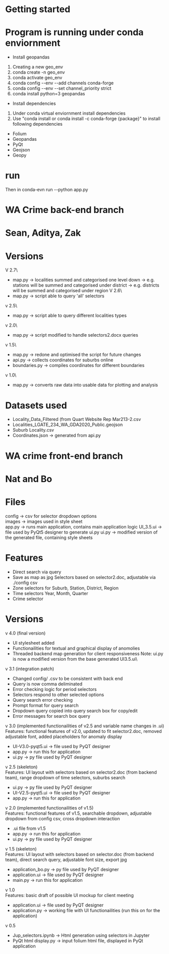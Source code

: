 # Getting started
# Program is running under conda enviornment

- Install geopandas
1. Creating a new geo_env 
2. conda create -n geo_env
3. conda activate geo_env
4. conda config --env --add channels conda-forge
5. conda config --env --set channel_priority strict
6. conda install python=3 geopandas

- Install dependencies
1. Under conda virtual enviornment install dependencies
2. Use "conda install or conda install -c conda-forge {package}" to install following dependencies 
- Folium
- Geopandas
- PyQt
- Geojson
- Geopy


# run
Then in conda-evn
run --python app.py


# WA Crime back-end branch
# Sean, Aditya, Zak

# Versions
V 2.7\
- map.py -> localities summed and categorised one level down
         -> e.g. stations will be summed and categorised under district
         -> e.g. districts will be summed and categorised under region
V 2.6\
- map.py -> script able to query 'all' selectors

v 2.5\
- map.py -> script able to query different localities types

v 2.0\
- map.py -> script modified to handle selectors2.docx queries

v 1.5\
- map.py -> redone and optimised the script for future changes
- api.py -> collects coordinates for suburbs online
- boundaries.py -> compiles coordinates for different boundaries

v 1.0\
- map.py -> converts raw data into usable data for plotting and analysis

# Datasets used
- Locality_Data_Filtered (from Quart Website Rep Mar213-2.csv
- Localities_LGATE_234_WA_GDA2020_Public.geojson
- Suburb Locality.csv
- Coordinates.json -> generated from api.py
# WA crime front-end branch
# Nat and Bo

# Files
config -> csv for selector dropdown options\
images -> images used in style sheet\
app.py -> runs main application, contains main application logic
UI_3.5.ui -> file used by PyQt5 designer to generate ui.py
ui.py -> modified version of the generated file, containing style sheets

# Features
- Direct search via query
- Save as map as jpg
Selectors based on selector2.doc, adjustable via ./config csv
- Zone selectors for Suburb, Station, District, Region
- Time selectors Year, Month, Quarter
- Crime selector

# Versions
v 4.0 (final version)
- UI stylesheet added
- Functionailities for textual and graphical display of anomolies
- Threaded backend map generation for client responsiveness
Note: ui.py is now a modified version from the base generated UI3.5.ui\

v 3.1 (integration patch)
- Changed config/ .csv to be consistent with back end
- Query is now comma deliminated
- Error checking logic for period selectors
- Selectors respond to other selected options
- Query search error checking
- Prompt format for query search
- Dropdown query copied into query search box for copy/edit
- Error messages for search box query

v 3.0 (implemented functionailities of v2.5 and variable name changes in .ui)\
Features: functional features of v2.0, updated to fit selector2.doc, removed adjustable font, added placeholders for anomaly display
- UI-V3.0-pyqt5.ui -> file used by PyQT designer
- app.py -> run this for application
- ui.py -> py file used by PyQT designer

v 2.5 (skeleton)\
Features: UI layout with selectors based on selector2.doc (from backend team), range dropdown of time selectors, suburbs search
- ui.py -> py file used by PyQT designer
- UI-V2.5-pyqt5.ui -> file used by PyQT designer
- app.py -> run this for application

v 2.0 (implemented functionailities of v1.5)\
Features: functional features of v1.5, searchable dropdown, adjustable dropdown from config csv, cross dropdown interaction
- .ui file from v1.5
- app.py -> run this for application
- ui.py -> py file used by PyQT designer

v 1.5 (skeleton)\
Features: UI layout with selectors based on selector.doc (from backend team), direct search query, adjustable font size, export jpg
- application_bo.py -> py file used by PyQT designer
- application.ui -> file used by PyQT designer
- main.py -> run this for application

v 1.0\
Features: basic draft of possible UI mockup for client meeting
- application.ui -> file used by PyQT designer
- application.py -> working file with UI functionailities (run this on for the application)

v 0.5
- Jup_selectors.ipynb -> Html generation using selectors in Jupyter
- PyQt html display.py -> input folium html file, displayed in PyQt application
